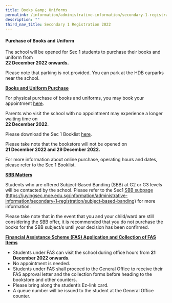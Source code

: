 ```yaml
---
title: Books &amp; Uniforms
permalink: /information/administrative-information/secondary-1-registration/books-n-uniforms/
description: ""
third_nav_title: Secondary 1 Registration 2022
---
```

<h4><strong>Purchase of Books and Uniform</strong></h4>
<p>The school will be opened for Sec 1 students to purchase their books and uniform from<br><strong>22 December 2022 onwards.</strong></p>
<p>Please note that parking is not provided. You can park at the HDB carparks near the school.</p>
<p><strong><u>Books and Uniform Purchase</u></strong></p>
<p>For physical purchase of books and uniforms, you may book your appointment&nbsp;<a rel="noopener" href="https://jysssec1prebookappt.as.me/">here</a>.</p>
<p>Parents who visit the school with no appointment may experience a longer waiting time on<br><strong>22 December 2022.</strong></p>
<p>Please download the Sec 1 Booklist&nbsp;<a rel="noopener" href="https://drive.google.com/file/d/17wDeXkglYBPKSFSOiOlgjsPsqrQlR7on/view?usp=share_link">here</a>.</p>
<p>Please take note that the bookstore will not be opened on<br><strong>21 December 2022 and 29 December 2022.</strong></p>
<p>For more information about online purchase, operating hours and dates, please refer to the Sec 1 Booklist.</p>
<p><strong><u>SBB Matters</u></strong></p>
<p>Students who are offered Subject-Based Banding (SBB) at G2 or G3 levels will be contacted by the school. Please refer to the Sec1&nbsp;<a href="/information/administrative-information/secondary-1-registration/subject-based-banding">SBB subpage</a><br>(<a rel="noopener" href="/information/administrative-information/secondary-1-registration/subject-based-banding">https://juyingsec.moe.edu.sg/information/administrative-information/secondary-1-registration/subject-based-banding</a>)&nbsp;for more information.</p>
<p>Please take note that in the event that you and your child/ward are still considering the SBB offer, it is recommended that you do not purchase the books for the SBB subject/s until your decision has been confirmed.</p>
<p><strong><u>Financial Assistance Scheme (FAS) Application and Collection of FAS Items</u></strong></p>
<ul>
<li>Students under FAS can visit the school during office hours from&nbsp;<strong>21 December 2022 onwards</strong>.</li>
<li>No appointment is needed.</li>
<li>Students under FAS shall proceed to the General Office to receive their FAS approval letter and the collection forms before heading to the bookstore and other counters.</li>
<li>Please bring along the student’s Ez-link card.</li>
<li>A queue number will be issued to the student at the General Office counter.</li>
</ul>